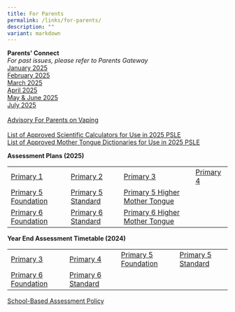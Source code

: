 ```yaml
---
title: For Parents
permalink: /links/for-parents/
description: ""
variant: markdown
---
```

**Parents' Connect** <br>
*For past issues, please refer to Parents Gateway*
<br>
[January 2025](https://drive.google.com/file/d/1bkji4RSPDXN7JvwfyxXy84-q8Sa6051p/view?usp=sharing) 
<br>
[February 2025](https://drive.google.com/file/d/1NUYDaGgIh3lb8zeRsn3pSHHwOtbngPdD/view?usp=sharing)
<br>
[March 2025](https://drive.google.com/file/d/1ZvP2xPYepJQVj79hgwzPl2C5dsDkvWS-/view?usp=sharing)
<br>
[April 2025](https://drive.google.com/file/d/1JlovFtAVgttWPihDqir6uLr98XO-rcqx/view?usp=drive_link)
<br>
[May &amp; June 2025](https://drive.google.com/file/d/15rtXYwPIPAVcD5RxBtjbF-dJNmW5wThj/view?usp=sharing)
<br>
[July 2025](https://drive.google.com/file/d/1UatURDyiGNJkcnkl7VxnwIrAqP0F0xf3/view?usp=drive_link)
<br>
<br>
[Advisory For Parents on Vaping](https://drive.google.com/file/d/1yQOVWzTTfDj_FluzAJ968Bj80kwvIsdY/view?usp=sharing)
<br>
<br>
[List of Approved Scientific Calculators for Use in 2025 PSLE](https://drive.google.com/file/d/1tvglVzfv-PEFTG93m6iaSGgn8rcEqQIM/view?usp=sharing)
<br>
[List of Approved Mother Tongue Dictionaries for Use in 2025 PSLE](https://drive.google.com/file/d/1RLHFnuy7_7AKh_qA_Q9X8_KxVB2ffCZL/view?usp=sharing)

**Assessment Plans (2025)**  

|  |  |  |  |
| -------- | -------- | -------- | -------- |
| [Primary 1](https://drive.google.com/file/d/1PWvzlCfrnFF8q5wYnSCHI3U7nDPpC5jk/view?usp=drive_link) | [Primary 2](https://drive.google.com/file/d/1LddwGp5FYGiawXRNVTaRCTrDDrjVx1Fd/view?usp=sharing) | [Primary 3](https://drive.google.com/file/d/1tJqnbdbUXtFiVqY9b85CEzDdhMeCirhh/view?usp=sharing) | [Primary 4](https://drive.google.com/file/d/1Zf1vEcmr8YtwwjCa9Eo4MSxftk6GWygI/view?usp=sharing) |
| [Primary 5 Foundation](https://drive.google.com/file/d/1MrsmiuOS0a6QP-3AhSu4eCZMO8o485RI/view?usp=sharing) | [Primary 5 Standard](https://drive.google.com/file/d/1ZGcpWFuyXhFBL8MVGzK1--2RQB5oMEP8/view?usp=sharing) | [Primary 5 Higher Mother Tongue](https://drive.google.com/file/d/1mlEvTSjXMMwhqXKdzKVl3OrB0srgnS_j/view?usp=sharing) |  
[Primary 6 Foundation](https://drive.google.com/file/d/1hCvAClaWJNVhphrVB395z-Eg637mgW1O/view?usp=sharing) | [Primary 6 Standard](https://drive.google.com/file/d/1g5wzbn_SC3dBBUAkj2wAmklVNQYLW6bI/view?usp=sharing) | [Primary 6 Higher Mother Tongue](https://drive.google.com/file/d/1uddWXygG7NWMwdwrHbAtHSUvbM4Oc_8D/view?usp=sharing) | 


**Year End Assessment Timetable (2024)**  

|  |  |  |  |
| -------- | -------- | -------- | -------- |
| [Primary 3](https://drive.google.com/file/d/1hKBmLiKRcBAp2A5u4uvXuagulqoT1OJh/view?usp=sharing) | [Primary 4](https://drive.google.com/file/d/14lwEtxy-8NJyJE7XG3IVnj9Ta8ITw5S8/view?usp=sharing) | [Primary 5 Foundation](https://drive.google.com/file/d/1BgqBnikOcMZwf-wp29dAmEBqqDbWTFxT/view?usp=sharing) | [Primary 5 Standard](https://drive.google.com/file/d/1rb6AffLN4aKl6B_vDS1vttd6UiJLuumt/view?usp=sharing) |
| [Primary 6 Foundation](https://drive.google.com/file/d/1q9zYv33D9fLDXHaWjI6bHDNIr7R-PnnX/view?usp=drive_link) | [Primary 6 Standard](https://drive.google.com/file/d/14KlRh6IfiwJ_LDs37tlqrff71etXG3UG/view?usp=drive_link) |


[School-Based Assessment Policy](https://drive.google.com/file/d/1fCvz3jOLVLG62hxcFqnCkXCAGTzworS7/view?usp=sharing)